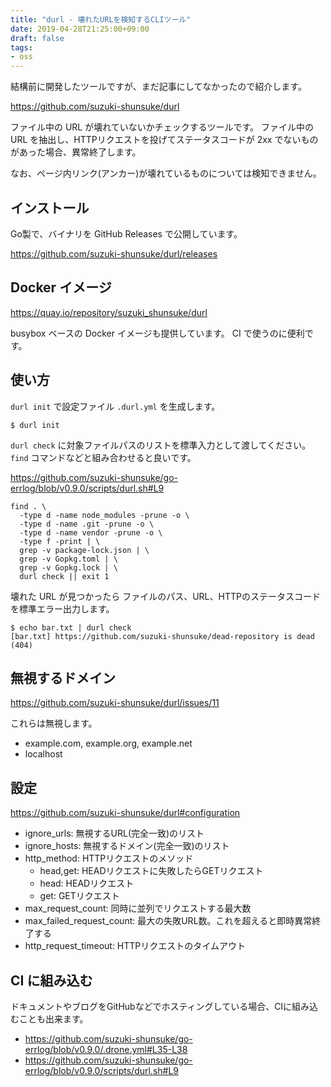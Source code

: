 ```yaml
---
title: "durl - 壊れたURLを検知するCLIツール"
date: 2019-04-28T21:25:00+09:00
draft: false
tags:
- oss
---
```


結構前に開発したツールですが、まだ記事にしてなかったので紹介します。

https://github.com/suzuki-shunsuke/durl

ファイル中の URL が壊れていないかチェックするツールです。
ファイル中の URL を抽出し、HTTPリクエストを投げてステータスコードが 2xx でないものがあった場合、異常終了します。

なお、ページ内リンク(アンカー)が壊れているものについては検知できません。

## インストール

Go製で、バイナリを GitHub Releases で公開しています。

https://github.com/suzuki-shunsuke/durl/releases

## Docker イメージ

https://quay.io/repository/suzuki_shunsuke/durl

busybox ベースの Docker イメージも提供しています。
CI で使うのに便利です。

## 使い方

`durl init` で設定ファイル `.durl.yml` を生成します。

```
$ durl init
```

`durl check` に対象ファイルパスのリストを標準入力として渡してください。
`find` コマンドなどと組み合わせると良いです。

https://github.com/suzuki-shunsuke/go-errlog/blob/v0.9.0/scripts/durl.sh#L9

```
find . \
  -type d -name node_modules -prune -o \
  -type d -name .git -prune -o \
  -type d -name vendor -prune -o \
  -type f -print | \
  grep -v package-lock.json | \
  grep -v Gopkg.toml | \
  grep -v Gopkg.lock | \
  durl check || exit 1
```

壊れた URL が見つかったら ファイルのパス、URL、HTTPのステータスコードを標準エラー出力します。

```
$ echo bar.txt | durl check
[bar.txt] https://github.com/suzuki-shunsuke/dead-repository is dead (404)
```

## 無視するドメイン

https://github.com/suzuki-shunsuke/durl/issues/11

これらは無視します。

* example.com, example.org, example.net
* localhost

## 設定

https://github.com/suzuki-shunsuke/durl#configuration

* ignore_urls: 無視するURL(完全一致)のリスト
* ignore_hosts: 無視するドメイン(完全一致)のリスト
* http_method: HTTPリクエストのメソッド
  * head,get: HEADリクエストに失敗したらGETリクエスト
  * head: HEADリクエスト
  * get: GETリクエスト
* max_request_count: 同時に並列でリクエストする最大数
* max_failed_request_count: 最大の失敗URL数。これを超えると即時異常終了する
* http_request_timeout: HTTPリクエストのタイムアウト

## CI に組み込む

ドキュメントやブログをGitHubなどでホスティングしている場合、CIに組み込むことも出来ます。

* https://github.com/suzuki-shunsuke/go-errlog/blob/v0.9.0/.drone.yml#L35-L38
* https://github.com/suzuki-shunsuke/go-errlog/blob/v0.9.0/scripts/durl.sh#L9

